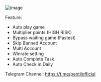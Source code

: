![image](https://github.com/user-attachments/assets/8d07f0c5-98b6-4f75-9171-e70010875b80)


Feature:
- Auto play game
- Multiplier points (HIGH RISK)
- Bypass waiting game (Fastest)
- Skip Banned Account
- Multi Account
- Winrate setting
- Auto Complete Task
- Auto Check in Daily

Telegram Channel: https://t.me/pentilofficial
